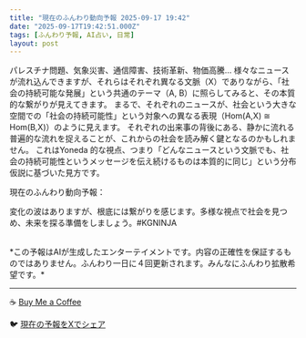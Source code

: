 ```yaml
---
title: "現在のふんわり動向予報 2025-09-17 19:42"
date: "2025-09-17T19:42:51.000Z"
tags: [ふんわり予報, AI占い, 日常]
layout: post
---
```


パレスチナ問題、気象災害、通信障害、技術革新、物価高騰…  様々なニュースが流れ込んできますが、それらはそれぞれ異なる文脈（X）でありながら、「社会の持続可能な発展」という共通のテーマ（A, B）に照らしてみると、その本質的な繋がりが見えてきます。  まるで、それぞれのニュースが、社会という大きな空間での「社会の持続可能性」という対象への異なる表現（Hom(A,X) ≅ Hom(B,X)）のように見えます。  それぞれの出来事の背後にある、静かに流れる普遍的な流れを捉えることが、これからの社会を読み解く鍵となるのかもしれません。  これはYoneda 的な視点、つまり「どんなニュースという文脈でも、社会の持続可能性というメッセージを伝え続けるものは本質的に同じ」という分布仮説に基づいた見方です。


現在のふんわり動向予報：

変化の波はありますが、根底には繋がりを感じます。多様な視点で社会を見つめ、未来を探る準備をしましょう。#KGNINJA

<br>
*この予報はAIが生成したエンターテイメントです。内容の正確性を保証するものではありません。ふんわり一日に４回更新されます。みんなにふんわり拡散希望です。*

---
☕️ [Buy Me a Coffee](https://www.buymeacoffee.com/kgninja)

🐦 [現在の予報をXでシェア](https://twitter.com/intent/tweet?text=%E7%8F%BE%E5%9C%A8%E3%81%AE%E3%81%B5%E3%82%93%E3%82%8F%E3%82%8A%E4%BA%88%E5%A0%B1%3A%20%E3%80%8C%E3%83%91%E3%83%AC%E3%82%B9%E3%83%81%E3%83%8A%E5%95%8F%E9%A1%8C%E3%80%81%E6%B0%97%E8%B1%A1%E7%81%BD%E5%AE%B3%E3%80%81%E9%80%9A%E4%BF%A1%E9%9A%9C%E5%AE%B3%E3%80%81%E6%8A%80%E8%A1%93%E9%9D%A9%E6%96%B0%E3%80%81%E7%89%A9%E4%BE%A1%E9%AB%98%E9%A8%B0%E2%80%A6%20%20%E6%A7%98%E3%80%85%E3%81%AA%E3%83%8B%E3%83%A5%E3%83%BC%E3%82%B9%E3%81%8C%E6%B5%81%E3%82%8C%E8%BE%BC%E3%82%93%E3%81%A7%E3%81%8D%E3%81%BE%E3%81%99%E3%81%8C%E3%80%81%E3%81%9D%E3%82%8C%E3%82%89%E3%81%AF%E3%81%9D%E3%82%8C%E3%81%9E%E3%82%8C%E7%95%B0%E3%81%AA%E3%82%8B%E6%96%87%E8%84%88%EF%BC%88X%EF%BC%89%E3%81%A7%E3%81%82%E3%82%8A%E3%81%AA%E3%81%8C%E3%82%89%E3%80%81%E3%80%8C%E7%A4%BE%E4%BC%9A%E3%81%AE%E6%8C%81%E7%B6%9A%E5%8F%AF%E8%83%BD%E3%81%AA%E7%99%BA%E5%B1%95%E3%80%8D%E3%81%A8%E3%81%84%E3%81%86%E5%85%B1%E9%80%9A%E3%81%AE%E3%83%86%E3%83%BC%E3%83%9E%EF%BC%88A%2C%20B...%E3%80%8D%23KGNINJA%20%E7%B6%9A%E3%81%8D%E3%81%AF%E3%83%96%E3%83%AD%E3%82%B0%E3%81%A7%EF%BC%81%F0%9F%91%87&url=https%3A%2F%2Fkg-ninja.github.io%2FFunwariyoso%2F)
